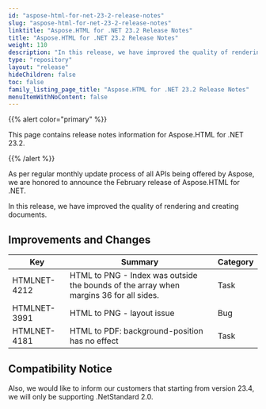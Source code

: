```yaml
---
id: "aspose-html-for-net-23-2-release-notes"
slug: "aspose-html-for-net-23-2-release-notes"
linktitle: "Aspose.HTML for .NET 23.2 Release Notes"
title: "Aspose.HTML for .NET 23.2 Release Notes"
weight: 110
description: "In this release, we have improved the quality of rendering and creating documents."
type: "repository"
layout: "release"
hideChildren: false
toc: false
family_listing_page_title: "Aspose.HTML for .NET 23.2 Release Notes"
menuItemWithNoContent: false
---
```


{{% alert color="primary" %}}

This page contains release notes information for Aspose.HTML for .NET 23.2.

{{% /alert %}}

As per regular monthly update process of all APIs being offered by Aspose, we are honored to announce the February release of Aspose.HTML for .NET.

In this release, we have improved the quality of rendering and creating documents.

## Improvements and Changes

| **Key**      | **Summary**                                                                            | **Category** |
| ------------ | -------------------------------------------------------------------------------------- | ------------ |
| HTMLNET-4212 | HTML to PNG - Index was outside the bounds of the array when margins 36 for all sides. | Task         |
| HTMLNET-3991 | HTML to PNG - layout issue                                                             | Bug          |
| HTMLNET-4181 | HTML to PDF: background-position has no effect                                         | Task         |

## Compatibility Notice

Also, we would like to inform our customers that starting from version 23.4, we will only be supporting .NetStandard 2.0.
